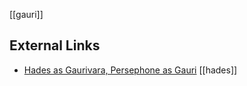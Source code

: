 [[gauri]]

## External Links
- [Hades as Gaurivara, Persephone as Gauri](https://aryaakasha.com/2019/07/29/hades-as-gaurivara-persephone-as-gauri/) [[hades]]